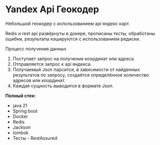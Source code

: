 # Yandex Api Геокодер
Небольшой геокодер с использованием api яндекс карт.

Redis и rest api развёрнуты в докере, прописаны тесты, обработаны ошибки, результаты кэшируются с использованием редиски.

Процесс получения данных
1) Поступает запрос на получение координат или адреса.
2) Отправляется запрос к api яндекса.
3) Получаемый Json парсится, в зависимости от найденных результатов по запросу, создаётся определённое количество адресов или координат.
4) Каждая сущность выводится в формате Json.

**Полный стек:**
* java 21
* Spring boot
* Docker
* Redis
* Jackson
* lombok
* Тесты - RestAssured